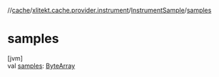 //[cache](../../../index.md)/[xlitekt.cache.provider.instrument](../index.md)/[InstrumentSample](index.md)/[samples](samples.md)

# samples

[jvm]\
val [samples](samples.md): [ByteArray](https://kotlinlang.org/api/latest/jvm/stdlib/kotlin/-byte-array/index.html)
